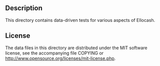 Description
------------

This directory contains data-driven tests for various aspects of Ellocash.

License
--------

The data files in this directory are distributed under the MIT software
license, see the accompanying file COPYING or
http://www.opensource.org/licenses/mit-license.php.

